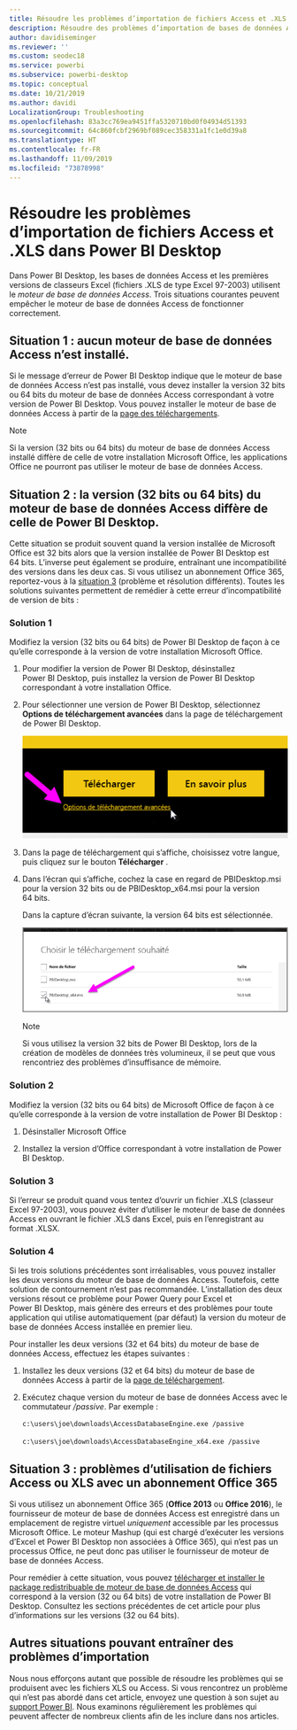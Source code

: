 ```yaml
---
title: Résoudre les problèmes d’importation de fichiers Access et .XLS dans Power BI Desktop
description: Résoudre des problèmes d’importation de bases de données Access et de feuilles de calcul .XLS dans Power BI Desktop et Power Query
author: davidiseminger
ms.reviewer: ''
ms.custom: seodec18
ms.service: powerbi
ms.subservice: powerbi-desktop
ms.topic: conceptual
ms.date: 10/21/2019
ms.author: davidi
LocalizationGroup: Troubleshooting
ms.openlocfilehash: 83a3cc769ea9451ffa5320710bd0f04934d51393
ms.sourcegitcommit: 64c860fcbf2969bf089cec358331a1fc1e0d39a8
ms.translationtype: HT
ms.contentlocale: fr-FR
ms.lasthandoff: 11/09/2019
ms.locfileid: "73878998"
---
```

# <a name="resolve-issues-importing-access-and-xls-files-in-power-bi-desktop"></a>Résoudre les problèmes d’importation de fichiers Access et .XLS dans Power BI Desktop

Dans Power BI Desktop, les bases de données Access et les premières versions de classeurs Excel (fichiers .XLS de type Excel 97-2003) utilisent le *moteur de base de données Access*. Trois situations courantes peuvent empêcher le moteur de base de données Access de fonctionner correctement.

## <a name="situation-1-no-access-database-engine-is-installed"></a>Situation 1 : aucun moteur de base de données Access n’est installé.

Si le message d’erreur de Power BI Desktop indique que le moteur de base de données Access n’est pas installé, vous devez installer la version 32 bits ou 64 bits du moteur de base de données Access correspondant à votre version de Power BI Desktop. Vous pouvez installer le moteur de base de données Access à partir de la [page des téléchargements](https://www.microsoft.com/download/details.aspx?id=13255).

>[!NOTE]
>Si la version (32 bits ou 64 bits) du moteur de base de données Access installé diffère de celle de votre installation Microsoft Office, les applications Office ne pourront pas utiliser le moteur de base de données Access.

## <a name="situation-2-the-access-database-engine-bit-version-32-bit-or-64-bit-is-different-from-your-power-bi-desktop-bit-version"></a>Situation 2 : la version (32 bits ou 64 bits) du moteur de base de données Access diffère de celle de Power BI Desktop.

Cette situation se produit souvent quand la version installée de Microsoft Office est 32 bits alors que la version installée de Power BI Desktop est 64 bits. L’inverse peut également se produire, entraînant une incompatibilité des versions dans les deux cas. Si vous utilisez un abonnement Office 365, reportez-vous à la [situation 3](#situation-3-trouble-using-access-or-xls-files-with-an-office-365-subscription) (problème et résolution différents). Toutes les solutions suivantes permettent de remédier à cette erreur d’incompatibilité de version de bits :

### <a name="solution-1"></a>Solution 1

Modifiez la version (32 bits ou 64 bits) de Power BI Desktop de façon à ce qu’elle corresponde à la version de votre installation Microsoft Office. 

1. Pour modifier la version de Power BI Desktop, désinstallez Power BI Desktop, puis installez la version de Power BI Desktop correspondant à votre installation Office. 

1. Pour sélectionner une version de Power BI Desktop, sélectionnez **Options de téléchargement avancées** dans la page de téléchargement de Power BI Desktop.
   
   ![Options de téléchargement avancées dans la page de téléchargement de Power BI Desktop](media/desktop-access-database-errors/desktop-access-errors-1.png)
   
1. Dans la page de téléchargement qui s’affiche, choisissez votre langue, puis cliquez sur le bouton **Télécharger** . 
 
1. Dans l’écran qui s’affiche, cochez la case en regard de PBIDesktop.msi pour la version 32 bits ou de PBIDesktop_x64.msi pour la version 64 bits. 

   Dans la capture d’écran suivante, la version 64 bits est sélectionnée.
   
   ![Choisir le type de téléchargement de Power BI Desktop](media/desktop-access-database-errors/desktop-access-errors-2.png)
   
   >[!NOTE]
   >Si vous utilisez la version 32 bits de Power BI Desktop, lors de la création de modèles de données très volumineux, il se peut que vous rencontriez des problèmes d’insuffisance de mémoire.

### <a name="solution-2"></a>Solution 2

Modifiez la version (32 bits ou 64 bits) de Microsoft Office de façon à ce qu’elle corresponde à la version de votre installation de Power BI Desktop :

1. Désinstaller Microsoft Office

2. Installez la version d’Office correspondant à votre installation de Power BI Desktop.

### <a name="solution-3"></a>Solution 3

Si l’erreur se produit quand vous tentez d’ouvrir un fichier .XLS (classeur Excel 97-2003), vous pouvez éviter d’utiliser le moteur de base de données Access en ouvrant le fichier .XLS dans Excel, puis en l’enregistrant au format .XLSX.

### <a name="solution-4"></a>Solution 4

Si les trois solutions précédentes sont irréalisables, vous pouvez installer les deux versions du moteur de base de données Access. Toutefois, cette solution de contournement n’est pas recommandée. L’installation des deux versions résout ce problème pour Power Query pour Excel et Power BI Desktop, mais génère des erreurs et des problèmes pour toute application qui utilise automatiquement (par défaut) la version du moteur de base de données Access installée en premier lieu. 

Pour installer les deux versions (32 et 64 bits) du moteur de base de données Access, effectuez les étapes suivantes :

1. Installez les deux versions (32 et 64 bits) du moteur de base de données Access à partir de la [page de téléchargement](https://www.microsoft.com/download/details.aspx?id=13255). 

1. Exécutez chaque version du moteur de base de données Access avec le commutateur */passive*. Par exemple :
   
       c:\users\joe\downloads\AccessDatabaseEngine.exe /passive
   
       c:\users\joe\downloads\AccessDatabaseEngine_x64.exe /passive

## <a name="situation-3-trouble-using-access-or-xls-files-with-an-office-365-subscription"></a>Situation 3 : problèmes d’utilisation de fichiers Access ou XLS avec un abonnement Office 365

Si vous utilisez un abonnement Office 365 (**Office 2013** ou **Office 2016**), le fournisseur de moteur de base de données Access est enregistré dans un emplacement de registre virtuel *uniquement* accessible par les processus Microsoft Office. Le moteur Mashup (qui est chargé d’exécuter les versions d’Excel et Power BI Desktop non associées à Office 365), qui n’est pas un processus Office, ne peut donc pas utiliser le fournisseur de moteur de base de données Access.

Pour remédier à cette situation, vous pouvez [télécharger et installer le package redistribuable de moteur de base de données Access](https://www.microsoft.com/download/details.aspx?id=13255) qui correspond à la version (32 ou 64 bits) de votre installation de Power BI Desktop. Consultez les sections précédentes de cet article pour plus d’informations sur les versions (32 ou 64 bits).

## <a name="other-situations-that-can-cause-import-issues"></a>Autres situations pouvant entraîner des problèmes d’importation

Nous nous efforçons autant que possible de résoudre les problèmes qui se produisent avec les fichiers XLS ou Access. Si vous rencontrez un problème qui n’est pas abordé dans cet article, envoyez une question à son sujet au [support Power BI](https://powerbi.microsoft.com/support/). Nous examinons régulièrement les problèmes qui peuvent affecter de nombreux clients afin de les inclure dans nos articles.

